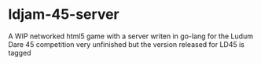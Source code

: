 # ldjam-45-server
A WIP networked html5 game with a server writen in go-lang for the Ludum Dare 45 competition 
very unfinished but the version released for LD45 is tagged
